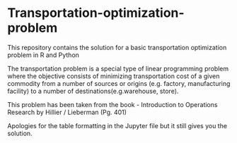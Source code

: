 # Transportation-optimization-problem
This repository contains the solution for a basic transportation optimization problem in R and Python

The transportation problem is a special type of linear programming problem where the objective consists 
of minimizing transportation cost of a given commodity from a number of sources or origins 
(e.g. factory, manufacturing facility) to a number of destinations(e.g.warehouse, store).

This problem has been taken from the book - Introduction to Operations Research by Hillier / Lieberman (Pg. 401)


Apologies for the table formatting in the Jupyter file but it still gives you the solution.
